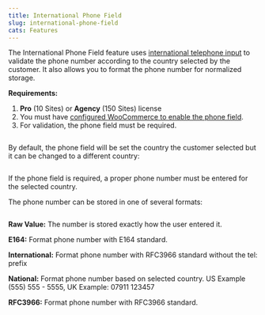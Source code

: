 ```yaml
---
title: International Phone Field
slug: international-phone-field
cats: Features
---
```


<p>The International Phone Field feature uses <a href="https://intl-tel-input.com">international telephone input</a> to validate the phone number according to the country selected by the customer. It also allows you to format the phone number for normalized storage.</p>
<p><strong>Requirements:</strong></p>
<ol>
<li>
<strong>Pro</strong> (10 Sites) or <strong>Agency</strong> (150 Sites) license</li>
<li>You must have <a href="https://kb.checkoutwc.com/article/69-how-to-enable-billing-and-shipping-phone-fields">configured WooCommerce to enable the phone field</a>.</li>
<li>For validation, the phone field must be required.</li>
</ol>
<p><img src="https://s3.amazonaws.com/helpscout.net/docs/assets/5bdde2822c7d3a01757ac42e/images/61648dc80332cb5b9e9b2a0a/file-0wBoibtOL0.png" alt="" /></p>
<p>By default, the phone field will be set the country the customer selected but it can be changed to a different country:</p>
<p><img src="https://s3.amazonaws.com/helpscout.net/docs/assets/5bdde2822c7d3a01757ac42e/images/61648e0c9ccf62287e5eac8e/file-6dcny0KTxT.png" alt="" /></p>
<p>If the phone field is required, a proper phone number must be entered for the selected country.</p>
<p>The phone number can be stored in one of several formats:</p>
<p><img src="https://s3.amazonaws.com/helpscout.net/docs/assets/5bdde2822c7d3a01757ac42e/images/61648eb50332cb5b9e9b2a14/file-bZfmZse5BP.png" alt="" /></p>
<p><strong>Raw Value:</strong> The number is stored exactly how the user entered it.</p>
<p><strong>E164:</strong> Format phone number with E164 standard.</p>
<p><strong>International:</strong> Format phone number with RFC3966 standard without the tel: prefix</p>
<p><strong>National:</strong> Format phone number based on selected country. US Example (555) 555 - 5555, UK Example: 07911 123457</p>
<p><strong>RFC3966:</strong> Format phone number with RFC3966 standard.</p>
